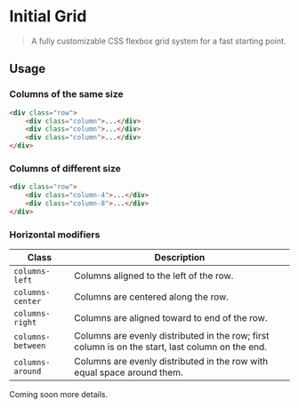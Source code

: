 # Initial Grid

> A fully customizable CSS flexbox grid system for a fast starting point.

## Usage

### Columns of the same size

```html
<div class="row">
	<div class="column">...</div>
	<div class="column">...</div>
	<div class="column">...</div>
</div>
```

### Columns of different size

```html
<div class="row">
	<div class="column-4">...</div>
	<div class="column-8">...</div>
</div>
```

### Horizontal modifiers

| Class | Description |
|---|---|
| `columns-left` | Columns aligned to the left of the row. |
| `columns-center` | Columns are centered along the row. |
| `columns-right` | Columns are aligned toward to end of the row. |
| `columns-between` | Columns are evenly distributed in the row; first column is on the start, last column on the end. |
| `columns-around` | Columns are evenly distributed in the row with equal space around them. |

Coming soon more details.
